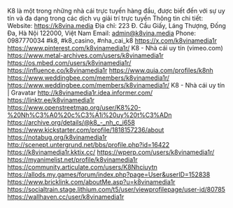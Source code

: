 K8 là một trong những nhà cái trực tuyến hàng đầu, được biết đến với sự uy tín và đa dạng trong các dịch vụ giải trí trực tuyến
Thông tin chi tiết:
Website: https://k8vina.media
Địa chỉ: 223 Đ. Cầu Giấy, Láng Thượng, Đống Đa, Hà Nội 122000, Việt Nam
Email: admin@k8vina.media
Phone: 0987770034
#k8, #k8_casino, #nha_cai_k8
https://x.com/k8vinamedia1r
https://www.pinterest.com/k8vinamedia1r/
K8 - Nhà cái uy tín (vimeo.com)
https://www.metal-archives.com/users/k8vinamedia1r
https://os.mbed.com/users/k8vinamedia1r/
https://influence.co/k8vinamedia1r
https://www.quia.com/profiles/k8nh
https://www.weddingbee.com/members/k8vinamedia1r/
https://www.weddingbee.com/members/k8vinamedia1r/
K8 - Nhà cái uy tín | Gravatar
http://k8vinamedia1r.idea.informer.com/
https://linktr.ee/k8vinamedia1r
https://www.openstreetmap.org/user/K8%20-%20Nh%C3%A0%20c%C3%A1i%20uy%20t%C3%ADn
https://archive.org/details/@k8_-_nh_c_i658
https://www.kickstarter.com/profile/1818157236/about
https://notabug.org/k8vinamedia1r
http://scenept.untergrund.net/bbs/profile.php?id=16422
https://k8vinamedia1r.kktix.cc/
https://wperp.com/users/k8vinamedia1r/
https://myanimelist.net/profile/k8vinamedia1r
https://community.articulate.com/users/K8Nhciuytn
https://allods.my.games/forum/index.php?page=User&userID=152838
https://www.bricklink.com/aboutMe.asp?u=k8vinamedia1r
https://socialtrain.stage.lithium.com/t5/user/viewprofilepage/user-id/80785
https://wallhaven.cc/user/k8vinamedia1r


